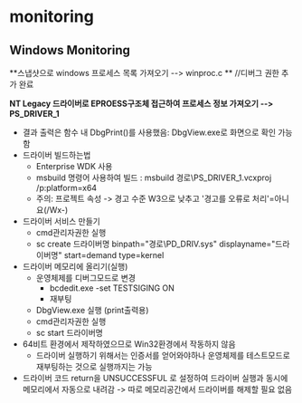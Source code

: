 ﻿# monitoring

## Windows Monitoring
**스냅샷으로 windows 프로세스 목록 가져오기 --> winproc.c **
//디버그 권한 추가 완료

**NT Legacy 드라이버로 EPROESS구조체 접근하여 프로세스 정보 가져오기 --> PS_DRIVER_1**
- 결과 출력은 함수 내 DbgPrint()를 사용했음: DbgView.exe로 화면으로 확인 가능함
- 드라이버 빌드하는법
    * Enterprise WDK 사용
    * msbuild 명령어 사용하여 빌드 : msbuild 경로\PS_DRIVER_1.vcxproj /p:platform=x64
    * 주의: 프로젝트 속성 -> 경고 수준 W3으로 낮추고 '경고를 오류로 처리'=아니요(/Wx-)
- 드라이버 서비스 만들기
    * cmd관리자권한 실행
    * sc create 드라이버명 binpath="경로\PD_DRIV.sys" displayname="드라이버명" start=demand type=kernel
- 드라이버 메모리에 올리기(실행)
    * 운영체제를 디버그모드로 변경
        * bcdedit.exe -set TESTSIGING ON
        * 재부팅
    * DbgView.exe 실행 (print출력용)
    * cmd관리자권한 실행
    * sc start 드라이버명
- 64비트 환경에서 제작하였으므로 Win32환경에서 작동하지 않음
    - 드라이버 실행하기 위해서는 인증서를 얻어와야하나 운영체제를 테스트모드로 재부팅하는 것으로 실행까지는 가능
- 드라이버 코드 return을 UNSUCCESSFUL 로 설정하여 드라이버 실행과 동시에 메모리에서 자동으로 내려감
    -> 따로 메모리공간에서 드라이버를 해제할 필요 없음    

